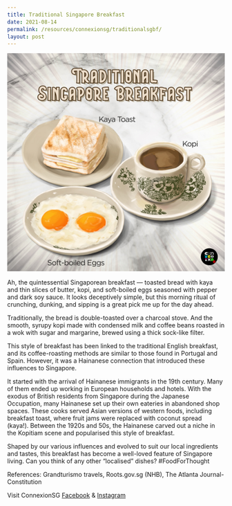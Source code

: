 ```yaml
---
title: Traditional Singapore Breakfast
date: 2021-08-14
permalink: /resources/connexionsg/traditionalsgbf/
layout: post
---
```

![Alt text for image on Isomer site](/images/Breakfast.jpeg)

Ah, the quintessential Singaporean breakfast — toasted bread with kaya and thin slices of butter, kopi, and soft-boiled eggs seasoned with pepper and dark soy sauce. It looks deceptively simple, but this morning ritual of crunching, dunking, and sipping is a great pick me up for the day ahead.

Traditionally, the bread is double-toasted over a charcoal stove. And the smooth, syrupy kopi made with condensed milk and coffee beans roasted in a wok with sugar and margarine, brewed using a thick sock-like filter.

This style of breakfast has been linked to the traditional English breakfast, and its coffee-roasting methods are similar to those found in Portugal and Spain. However, it was a Hainanese connection that introduced these influences to Singapore.

It started with the arrival of Hainanese immigrants in the 19th century. Many of them ended up working in European households and hotels. With the exodus of British residents from Singapore during the Japanese Occupation, many Hainanese set up their own eateries in abandoned shop spaces. These cooks served Asian versions of western foods, including breakfast toast, where fruit jams were replaced with coconut spread (kaya!). Between the 1920s and 50s, the Hainanese carved out a niche in the Kopitiam scene and popularised this style of breakfast.

Shaped by our various influences and evolved to suit our local ingredients and tastes, this breakfast has become a well-loved feature of Singapore living. Can you think of any other “localised” dishes? #FoodForThought

References: Grandturismo travels, Roots.gov.sg (NHB), The Atlanta Journal-Constitution

Visit ConnexionSG [Facebook](https://www.facebook.com/ConnexionSG) & [Instagram](https://www.instagram.com/connexionsg/)